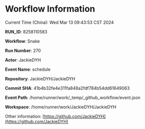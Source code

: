 # Workflow Information

Current Time (China): Wed Mar 13 09:43:53 CST 2024  

**RUN_ID**: 8258110583  

**Workflow**: Snake  

**Run Number**: 270  

**Actor**: JackieDYH  

**Event Name**: schedule  

**Repository**: JackieDYH/JackieDYH  

**Commit SHA**: 41b4b32fe4e311fa848a2fdf784b54dd61649063  

**Event Path**: /home/runner/work/_temp/_github_workflow/event.json  

**Workspace**: /home/runner/work/JackieDYH/JackieDYH  

Other information: [https://github.com/JackieDYH](https://github.com/JackieDYH)
